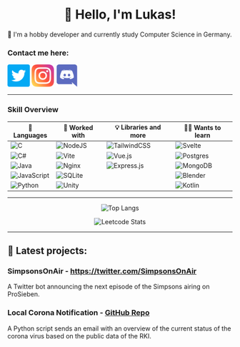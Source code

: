 <h1 align=center>👋 Hello, I'm Lukas!</h1>


💙 I'm a hobby developer and currently study Computer Science in Germany.

### Contact me here:

<p align="left">
  <a href="https://twitter.com/derLesh"><img height="50" src="https://github.com/derLesh/derLesh/blob/main/icons/twitter.png?raw=true" /></a>
  <a href="https://instagram.com/derLesh"><img height="50" src="https://github.com/derLesh/derLesh/blob/main/icons/instagram.png?raw=true" /></a> 
  <a href="https://discord.com/invite/5cyqjrP"><img height="50" src="https://github.com/derLesh/derLesh/blob/main/icons/discord.png?raw=true" /></a> 
</p>

---
  
### Skill Overview

| 💬 Languages | 🔧 Worked with | 💡 Libraries and more | 👨‍💻 Wants to learn |
| ------------ | --------------- | --------------------- | ----------------- | 
| ![C](https://img.shields.io/badge/c-%2300599C.svg?style=for-the-badge&logo=c&logoColor=white) | ![NodeJS](https://img.shields.io/badge/node.js-6DA55F?style=for-the-badge&logo=node.js&logoColor=white) | ![TailwindCSS](https://img.shields.io/badge/tailwindcss-%2338B2AC.svg?style=for-the-badge&logo=tailwind-css&logoColor=white) | ![Svelte](https://img.shields.io/badge/svelte-%23f1413d.svg?style=for-the-badge&logo=svelte&logoColor=white) |
| ![C#](https://img.shields.io/badge/c%23-%23239120.svg?style=for-the-badge&logo=c-sharp&logoColor=white) | ![Vite](https://img.shields.io/badge/vite-%23646CFF.svg?style=for-the-badge&logo=vite&logoColor=white) | ![Vue.js](https://img.shields.io/badge/vuejs-%2335495e.svg?style=for-the-badge&logo=vuedotjs&logoColor=%234FC08D) | ![Postgres](https://img.shields.io/badge/postgres-%23316192.svg?style=for-the-badge&logo=postgresql&logoColor=white) |
| ![Java](https://img.shields.io/badge/java-%23ED8B00.svg?style=for-the-badge&logo=java&logoColor=white) | ![Nginx](https://img.shields.io/badge/nginx-%23009639.svg?style=for-the-badge&logo=nginx&logoColor=white) | ![Express.js](https://img.shields.io/badge/express.js-%23404d59.svg?style=for-the-badge&logo=express&logoColor=%2361DAFB) | ![MongoDB](https://img.shields.io/badge/MongoDB-%234ea94b.svg?style=for-the-badge&logo=mongodb&logoColor=white) |
| ![JavaScript](https://img.shields.io/badge/javascript-%23323330.svg?style=for-the-badge&logo=javascript&logoColor=%23F7DF1E) | ![SQLite](https://img.shields.io/badge/sqlite-%2307405e.svg?style=for-the-badge&logo=sqlite&logoColor=white) | | ![Blender](https://img.shields.io/badge/blender-%23F5792A.svg?style=for-the-badge&logo=blender&logoColor=white) |
| ![Python](https://img.shields.io/badge/python-3670A0?style=for-the-badge&logo=python&logoColor=ffdd54) | ![Unity](https://img.shields.io/badge/unity-%23000000.svg?style=for-the-badge&logo=unity&logoColor=white) | | ![Kotlin](https://img.shields.io/badge/kotlin-%237F52FF.svg?style=for-the-badge&logo=kotlin&logoColor=white) |

---

<span align="center">
  
![Top Langs](https://github-readme-stats-git-masterrstaa-rickstaa.vercel.app/api/top-langs/?username=derlesh&theme=dracula)

![Leetcode Stats](https://leetcard.jacoblin.cool/derLesh?theme=dark&font=Fira%20Code)
  
</span>
  
---

## 🔧 Latest projects:

### SimpsonsOnAir - https://twitter.com/SimpsonsOnAir
A Twitter bot announcing the next episode of the Simpsons airing on ProSieben.

### Local Corona Notification -  [GitHub Repo](https://github.com/derLesh/local-corona-notification)
A Python script sends an email with an overview of the current status of the corona virus based on the public data of the RKI.


<!--
**derLesh/derLesh** is a ✨ _special_ ✨ repository because its `README.md` (this file) appears on your GitHub profile.

Here are some ideas to get you started:

- 🔭 I’m currently working on ...
- 🌱 I’m currently learning ...
- 👯 I’m looking to collaborate on ...
- 🤔 I’m looking for help with ...
- 💬 Ask me about ...
- 📫 How to reach me: ...
- 😄 Pronouns: ...
- ⚡ Fun fact: ...
-->
